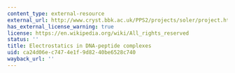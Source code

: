 ```yaml
---
content_type: external-resource
external_url: http://www.cryst.bbk.ac.uk/PPS2/projects/soler/project.html
has_external_license_warning: true
license: https://en.wikipedia.org/wiki/All_rights_reserved
status: ''
title: Electrostatics in DNA-peptide complexes
uid: ca24d06e-c747-4e1f-9d82-40be6528c740
wayback_url: ''
---
```

